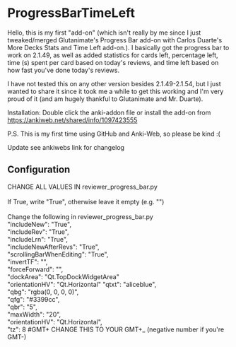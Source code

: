 # ProgressBarTimeLeft
Hello, this is my first "add-on" (which isn't really by me since I just tweaked/merged Glutanimate's Progress Bar add-on with Carlos Duarte's More Decks Stats and Time Left add-on.). I basically got the progress bar to work on 2.1.49, as well as added statistics for cards left, percentage left, time (s) spent per card based on today's reviews, and time left based on how fast you've done today's reviews.   

I have not tested this on any other version besides 2.1.49-2.1.54, but I just wanted to share it since it took me a while to get this working and I'm very proud of it (and am hugely thankful to Glutanimate and Mr. Duarte).  

Installation: Double click the anki-addon file or install the add-on from https://ankiweb.net/shared/info/1097423555

P.S. This is my first time using GitHub and Anki-Web, so please be kind :(

Update see ankiwebs link for changelog

## Configuration
CHANGE ALL VALUES IN reviewer_progress_bar.py <br>
<br>
If True, write "True", otherwise leave it empty (e.g. "")<br>
<br>
Change the following in reviewer_progress_bar.py<br>
"includeNew": "True",<br>
"includeRev": "True",<br>
"includeLrn": "True",<br>
"includeNewAfterRevs": "True",<br>
"scrollingBarWhenEditing": "True",<br>
"invertTF": "",<br>
"forceForward": "",<br>
"dockArea": "Qt.TopDockWidgetArea"<br>
"orientationHV": "Qt.Horizontal"
"qtxt": "aliceblue",<br>
"qbg": "rgba(0, 0, 0, 0)",<br>
"qfg": "#3399cc",<br>
"qbr": "5",<br>
"maxWidth": "20",<br>
"orientationHV": "Qt.Horizontal",<br>
"tz": 8 #GMT+ CHANGE THIS TO YOUR GMT+_ (negative number if you're GMT-)<br>
